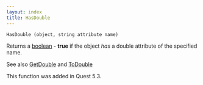 ```yaml
---
layout: index
title: HasDouble
---
```


    HasDouble (object, string attribute name)

Returns a [boolean](../types/boolean.html) - **true** if the object *has* a double attribute of the specified name.

See also [GetDouble](getdouble.html) and [ToDouble](todouble.html)

This function was added in Quest 5.3.
